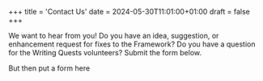 +++
title = 'Contact Us'
date = 2024-05-30T11:01:00+01:00
draft = false
+++

We want to hear from you! Do you have an idea, suggestion, or enhancement request for fixes to the Framework? Do you have a question for the Writing Quests volunteers?  Submit the form below.

But then put a form here